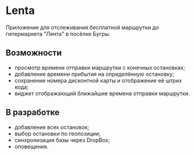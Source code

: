# Lenta
Приложение для отслеживания бесплатной маршрутки до гипермаркета "Лента" в посёлке Бугры. 

## Возможности
 - просмотр времени отправки маршрутки с конечных остановках;
 - добавление времени прибытия на определённую остановку;
 - сохранение номера дисконтной карты и отображение её штрих кода;
 - виджет отображающий ближайшие времена отправки маршрутки.

## В разработке

 - добавление всех остановок;
 - выбор остановки по геопозиции;
 - синхронизация базы через DropBox;
 - оповещения.
